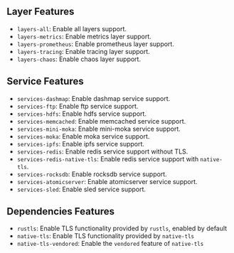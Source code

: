 ## Layer Features

- `layers-all`: Enable all layers support.
- `layers-metrics`: Enable metrics layer support.
- `layers-prometheus`: Enable prometheus layer support.
- `layers-tracing`: Enable tracing layer support.
- `layers-chaos`: Enable chaos layer support.

## Service Features

- `services-dashmap`: Enable dashmap service support.
- `services-ftp`: Enable ftp service support.
- `services-hdfs`: Enable hdfs service support.
- `services-memcached`: Enable memcached service support.
- `services-mini-moka`: Enable mini-moka service support.
- `services-moka`: Enable moka service support.
- `services-ipfs`: Enable ipfs service support.
- `services-redis`: Enable redis service support without TLS.
- `services-redis-native-tls`: Enable redis service support with `native-tls`.
- `services-rocksdb`: Enable rocksdb service support.
- `services-atomicserver`: Enable atomicserver service support.
- `services-sled`: Enable sled service support.

## Dependencies Features

- `rustls`: Enable TLS functionality provided by `rustls`, enabled by default
- `native-tls`: Enable TLS functionality provided by `native-tls`
- `native-tls-vendored`: Enable the `vendored` feature of `native-tls`

